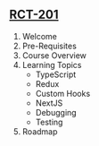 ## [RCT-201]()

1. Welcome
2. Pre-Requisites
3. Course Overview
4. Learning Topics
	- TypeScript
	- Redux
	- Custom Hooks
	- NextJS
	- Debugging
	- Testing
5. Roadmap











